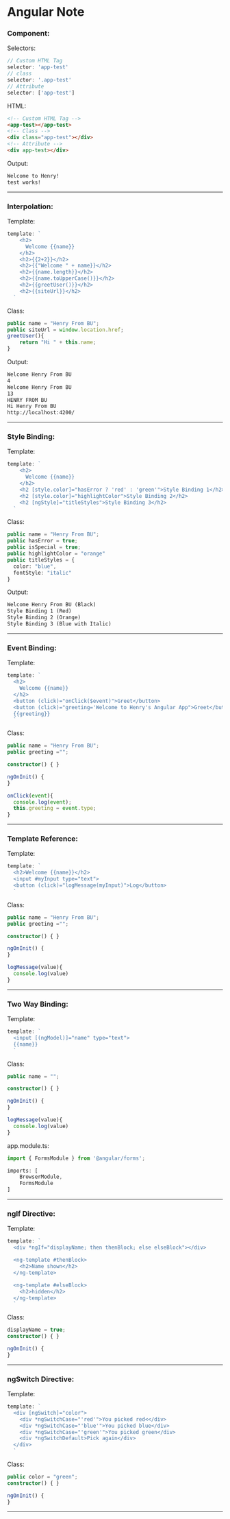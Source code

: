 # Angular Note
### Component:
Selectors:   
```TypeScript
// Custom HTML Tag
selector: 'app-test'
// class
selector: '.app-test'
// Attribute
selector: ['app-test']
```
HTML:
```html
<!-- Custom HTML Tag -->
<app-test></app-test>
<!-- Class -->
<div class="app-test"></div>
<!-- Attribute -->
<div app-test></div>
```
Output:
```html
Welcome to Henry!
test works!
```
---

### Interpolation:
Template:   
```TypeScript
template: `
    <h2>
      Welcome {{name}}
    </h2>
    <h2>{{2+2}}</h2>
    <h2>{{"Welcome " + name}}</h2>
    <h2>{{name.length}}</h2>
    <h2>{{name.toUpperCase()}}</h2>
    <h2>{{greetUser()}}</h2>
    <h2>{{siteUrl}}</h2>
  `
```
Class:
```TypeScript
public name = "Henry From BU";
public siteUrl = window.location.href;
greetUser(){
    return "Hi " + this.name;
}
```
Output: 
```html
Welcome Henry From BU
4
Welcome Henry From BU
13
HENRY FROM BU
Hi Henry From BU
http://localhost:4200/
```
---

### Style Binding:
Template:   
```TypeScript
template: `
    <h2>
      Welcome {{name}}
    </h2>
    <h2 [style.color]="hasError ? 'red' : 'green'">Style Binding 1</h2>
    <h2 [style.color]="highlightColor">Style Binding 2</h2>
    <h2 [ngStyle]="titleStyles">Style Binding 3</h2>
  `
```
Class:
```TypeScript
public name = "Henry From BU";
public hasError = true;
public isSpecial = true;
public highlightColor = "orange"
public titleStyles = {
  color: "blue",
  fontStyle: "italic"
}
```
Output: 
```html
Welcome Henry From BU (Black)
Style Binding 1 (Red)
Style Binding 2 (Orange)
Style Binding 3 (Blue with Italic)
```
---

### Event Binding:
Template:   
```TypeScript
template: `
  <h2>
    Welcome {{name}}
  </h2>
  <button (click)="onClick($event)">Greet</button>
  <button (click)="greeting='Welcome to Henry's Angular App">Greet</button>
  {{greeting}}
  `
```
Class:
```TypeScript
public name = "Henry From BU";
public greeting ="";

constructor() { }

ngOnInit() {
}

onClick(event){
  console.log(event);
  this.greeting = event.type;
}
```

---

### Template Reference:
Template:   
```TypeScript
template: `
  <h2>Welcome {{name}}</h2>
  <input #myInput type="text">  
  <button (click)="logMessage(myInput)">Log</button>
  `
```
Class:
```TypeScript
public name = "Henry From BU";
public greeting ="";

constructor() { }

ngOnInit() {
}

logMessage(value){
  console.log(value)
}
```

---

### Two Way Binding:
Template:   
```TypeScript
template: `
  <input [(ngModel)]="name" type="text">
  {{name}}
  `
```
Class:
```TypeScript
public name = "";

constructor() { }

ngOnInit() {
}

logMessage(value){
  console.log(value)
}
```
app.module.ts:
```typeScript
import { FormsModule } from '@angular/forms';

imports: [
    BrowserModule,
    FormsModule
]
```

---

### ngIf Directive:
Template:   
```TypeScript
template: `
  <div *ngIf="displayName; then thenBlock; else elseBlock"></div>

  <ng-template #thenBlock>
    <h2>Name shown</h2>
  </ng-template>

  <ng-template #elseBlock>
    <h2>hidden</h2>
  </ng-template>
  `
```
Class:
```TypeScript
displayName = true;
constructor() { }

ngOnInit() {
}
```

---

### ngSwitch Directive:
Template:   
```TypeScript
template: `
  <div [ngSwitch]="color">
    <div *ngSwitchCase="'red'">You picked red<</div>
    <div *ngSwitchCase="'blue'">You picked blue</div>
    <div *ngSwitchCase="'green'">You picked green</div>
    <div *ngSwitchDefault>Pick again</div>
  </div>
  `
```
Class:
```TypeScript
public color = "green";
constructor() { }

ngOnInit() {
}
```

---